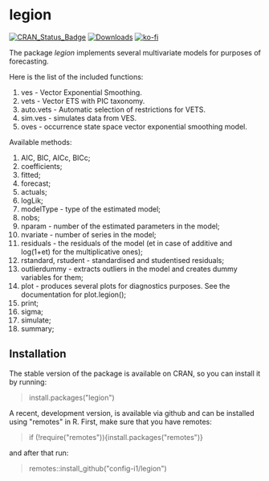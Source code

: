 # legion
[![CRAN_Status_Badge](http://www.r-pkg.org/badges/version/legion)](https://cran.r-project.org/package=legion)
[![Downloads](http://cranlogs.r-pkg.org/badges/legion)](https://cran.r-project.org/package=legion)
[![ko-fi](https://ivan.svetunkov.ru/ko-fi.png)](https://ko-fi.com/G2G51C4C4)

The package _legion_ implements several multivariate models for purposes of forecasting.

Here is the list of the included functions:

1. ves - Vector Exponential Smoothing.
2. vets - Vector ETS with PIC taxonomy.
3. auto.vets - Automatic selection of restrictions for VETS.
4. sim.ves - simulates data from VES.
5. oves - occurrence state space vector exponential smoothing model.

Available methods:

1. AIC, BIC, AICc, BICc;
2. coefficients;
3. fitted;
4. forecast;
5. actuals;
6. logLik;
7. modelType - type of the estimated model;
8. nobs;
9. nparam - number of the estimated parameters in the model;
10. nvariate - number of series in the model;
11. residuals - the residuals of the model (et in case of additive and log(1+et) for the multiplicative ones);
12. rstandard, rstudent - standardised and studentised residuals;
13. outlierdummy - extracts outliers in the model and creates dummy variables for them;
14. plot - produces several plots for diagnostics purposes. See the documentation for plot.legion();
15. print;
16. sigma;
17. simulate;
18. summary;

## Installation

The stable version of the package is available on CRAN, so you can install it by running:
> install.packages("legion")

A recent, development version, is available via github and can be installed using "remotes" in R. First, make sure that you have remotes:
> if (!require("remotes")){install.packages("remotes")}

and after that run:
> remotes::install_github("config-i1/legion")